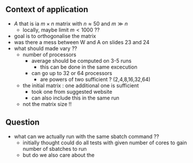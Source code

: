 ## Context of application 
* $A$ that is ia $m\times n$ matrix with $n\approx 50$ and $m\gg n$ 
  * locally, maybe limit $m<1000$ ??
* goal is to orthogonalise the matrix
* was there a mess between W and A on slides 23 and 24
* what should made vary ??
  * number of processors 
    * average should be computed on 3-5 runs 
      * this can be done in the same excecution 
    * can go up to 32 or 64 processors 
      * are powers of two sufficient ? (2,4,8,16,32,64)
  * the initial matrix : one additional one is sufficient
    * took one from suggested website
    * can also include this in the same run
  * not the matrix size !!
  

## Question 
* what can we actually run with the same sbatch command ??
  * initially thought could do all tests with given number of cores to gain number of sbatches to run 
  * but do we also care about the 